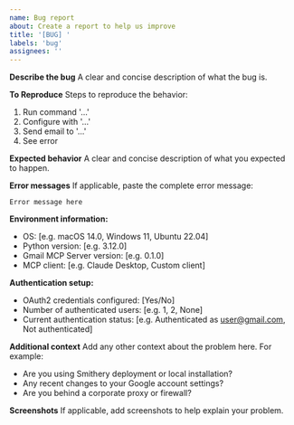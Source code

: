 ```yaml
---
name: Bug report
about: Create a report to help us improve
title: '[BUG] '
labels: 'bug'
assignees: ''
---
```


**Describe the bug**
A clear and concise description of what the bug is.

**To Reproduce**
Steps to reproduce the behavior:
1. Run command '...'
2. Configure with '...'
3. Send email to '...'
4. See error

**Expected behavior**
A clear and concise description of what you expected to happen.

**Error messages**
If applicable, paste the complete error message:
```
Error message here
```

**Environment information:**
 - OS: [e.g. macOS 14.0, Windows 11, Ubuntu 22.04]
 - Python version: [e.g. 3.12.0]
 - Gmail MCP Server version: [e.g. 0.1.0]
 - MCP client: [e.g. Claude Desktop, Custom client]

**Authentication setup:**
 - OAuth2 credentials configured: [Yes/No]
 - Number of authenticated users: [e.g. 1, 2, None]
 - Current authentication status: [e.g. Authenticated as user@gmail.com, Not authenticated]

**Additional context**
Add any other context about the problem here. For example:
- Are you using Smithery deployment or local installation?
- Any recent changes to your Google account settings?
- Are you behind a corporate proxy or firewall?

**Screenshots**
If applicable, add screenshots to help explain your problem.